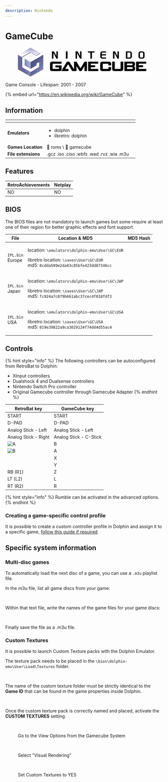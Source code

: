 ```yaml
---
description: Nintendo
---
```


# GameCube

<figure><img src="https://raw.githubusercontent.com/fabricecaruso/es-theme-carbon/5149a33eed46b2af638b06119397d4023b75131f/art/logos/gc.svg" alt=""><figcaption></figcaption></figure>

Game Console - Lifespan: 2001 - 2007

{% embed url="https://en.wikipedia.org/wiki/GameCube" %}

## Information

<table data-header-hidden><thead><tr><th></th><th></th><th data-hidden></th></tr></thead><tbody><tr><td><strong>Emulators</strong></td><td><ul><li>dolphin</li><li>libretro: dolphin</li></ul></td><td></td></tr><tr><td><strong>Games Location</strong></td><td><span data-gb-custom-inline data-tag="emoji" data-code="1f4c1">📁</span> roms \ <span data-gb-custom-inline data-tag="emoji" data-code="1f4c2">📂</span> gamecube</td><td></td></tr><tr><td><strong>File extensions</strong></td><td>.gcz .iso .ciso .wbfs .wad .rvz .wia .m3u</td><td></td></tr></tbody></table>

## Features

| RetroAchievements | Netplay |
| ----------------- | ------- |
| NO                | NO      |

## BIOS

The BIOS files are not mandatory to launch games but some require at least one of their region for better graphic effects and font support.

<table data-header-hidden><thead><tr><th>File</th><th>Location &#x26; MD5</th><th data-hidden>MD5 Hash</th></tr></thead><tbody><tr><td><code>IPL.bin</code><br>Europe</td><td><p>location: <code>\emulators\dolphin-emu\User\GC\EUR</code></p><p>libretro location: <code>\saves\User\GC\EUR</code><br>md5: <code>0cdda509e2da83c85bfe423dd87346cc</code></p></td><td></td></tr><tr><td><code>IPL.bin</code><br>Japan</td><td><p>location: <code>\emulators\dolphin-emu\User\GC\JAP</code></p><p>libretro location: <code>\saves\User\GC\JAP</code><br>md5: <code>fc924a7c879b661abc37cec4f018fdf3</code></p></td><td></td></tr><tr><td><code>IPL.bin</code><br>USA</td><td><p>location: <code>\emulators\dolphin-emu\User\GC\USA</code></p><p>libretro location: <code>\saves\User\GC\USA</code><br>md5: <code>019e39822a9ca3029124f74dd4d55ac4</code></p></td><td></td></tr></tbody></table>

## Controls

{% hint style="info" %}
The following controllers can be autoconfigured from RetroBat to Dolphin:

* XInput controllers
* Dualshock 4 and Dualsense controllers
* Nintendo Switch Pro controller
* Original Gamecube controller through Gamecube Adapter
{% endhint %}

| RetroBat key                                                                              | GameCube key             |
| ----------------------------------------------------------------------------------------- | ------------------------ |
| START                                                                                     | START                    |
| D-PAD                                                                                     | D-PAD                    |
| Analog Stick - Left                                                                       | Analog Stick - Left      |
| Analog Stick - Right                                                                      | Analog Stick  - C-Stick  |
| ![A](<../../../../.gitbook/assets/image (1) (2) (1).png>)                                 | B                        |
| ![B](<../../../../.gitbook/assets/image (4) (1).png>)                                     | A                        |
| <img src="../../../../.gitbook/assets/image (3) (1) (2).png" alt="" data-size="original"> | X                        |
| <img src="../../../../.gitbook/assets/image (2) (1) (1).png" alt="" data-size="line">     | Y                        |
| RB (R1)                                                                                   | Z                        |
| LT (L2)                                                                                   | L                        |
| RT (R2)                                                                                   | R                        |

{% hint style="info" %}
Rumble can be activated in the advanced options.
{% endhint %}

### Creating a game-specific control profile

It is possible to create a custom controller profile in Dolphin and assign it to a specific game, [follow this guide if required](../../../../controllers/specific\_mapping/dolphin-controller-mapping.md).

## Specific system information

### Multi-disc games

To automatically load the next disc of a game, you can use a `.m3u` playlist file.&#x20;

In the m3u file, list all game discs from your game:

<figure><img src="https://i.imgur.com/Hh12kWj.png" alt=""><figcaption></figcaption></figure>

Within that text file, write the names of the game files for your game discs:

<figure><img src="https://i.imgur.com/aBZpJ4W.png" alt=""><figcaption></figcaption></figure>

Finally save the file as a .m3u file.

### Custom Textures

It is possible to launch Custom Texture packs with the Dolphin Emulator.

The texture pack needs to be placed in the `\bios\dolphin-emu\User\Load\Textures` folder.

<figure><img src="https://i.imgur.com/uIm7U0E.png" alt=""><figcaption></figcaption></figure>

The name of the custom texture folder must be strictly identical to the **Game ID** that can be found in the game properties inside Dolphin.

<figure><img src="https://i.imgur.com/wWaNFxC.png" alt=""><figcaption></figcaption></figure>

Once the custom texture pack is correctly named and placed, activate the **CUSTOM TEXTURES** setting.

<figure><img src="https://i.imgur.com/R5SWtvS.png" alt=""><figcaption><p>Go to the View Options from the Gamecube System</p></figcaption></figure>

<figure><img src="https://i.imgur.com/K5NInuR.png" alt=""><figcaption><p>Select "Visual Rendering"</p></figcaption></figure>

<figure><img src="https://i.imgur.com/UPixWDa.png" alt=""><figcaption><p>Set Custom Textures to YES</p></figcaption></figure>
